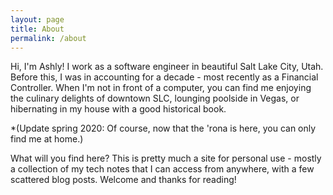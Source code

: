 ```yaml
---
layout: page
title: About
permalink: /about
---
```


Hi, I'm Ashly!
I work as a software engineer in beautiful Salt Lake City, Utah. Before this, I was in accounting for a decade - most recently as a Financial Controller. When I'm not in front of a computer, you can find me enjoying the culinary delights of downtown SLC, lounging poolside in Vegas, or hibernating in my house with a good historical book.  

*(Update spring 2020: Of course, now that the 'rona is here, you can only find me at home.)

What will you find here? This is pretty much a site for personal use - mostly a collection of my tech notes that I can access from anywhere, with a few scattered blog posts. Welcome and thanks for reading!
